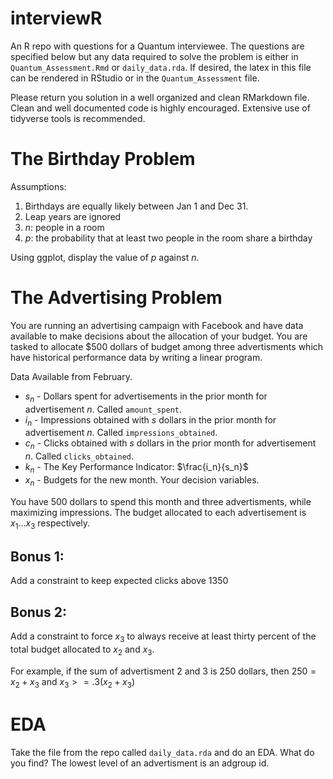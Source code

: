 # interviewR
An R repo with questions for a Quantum interviewee. The questions are specified below but any data required to solve the problem is either in `Quantum_Assessment.Rmd` or `daily_data.rda`. If desired, the latex in this file can be rendered in RStudio or in the `Quantum_Assessment` file.

Please return you solution in a well organized and clean RMarkdown file. Clean and well documented code is highly encouraged. Extensive use of tidyverse tools is recommended.  


# The Birthday Problem

Assumptions:

1. Birthdays are equally likely between Jan 1 and Dec 31. 
2. Leap years are ignored
3. $n$: people in a room
4. $p$: the probability that at least two people in the room share a birthday

Using ggplot, display the value of $p$ against $n$. 

# The Advertising Problem

You are running an advertising campaign with Facebook and have data available to make decisions about the allocation of your budget. You are tasked to allocate $500 dollars of budget among three advertisments which have historical performance data by writing a linear program. 

Data Available from February.

+ $s_n$ - Dollars spent for advertisements in the prior month for advertisement $n$. Called `amount_spent`.
+ $i_n$ - Impressions obtained with $s$ dollars in the prior month for advertisement $n$. Called `impressions_obtained`.
+ $c_n$ - Clicks obtained with $s$ dollars in the prior month for advertisement $n$. Called `clicks_obtained`.
+ $k_n$ - The Key Performance Indicator: $\frac{i_n}{s_n}$ 
+ $x_n$ - Budgets for the new month. Your decision variables.

You have 500 dollars to spend this month and three advertisments, while maximizing impressions. The budget allocated to each advertisement is $x_1...x_3$ respectively. 


## Bonus 1:
Add a constraint to keep expected clicks above 1350

## Bonus 2:
Add a constraint to force $x_3$ to always receive at least thirty percent of the total budget allocated to $x_2$ and $x_3$. 

For example, if the sum of advertisment 2 and 3 is 250 dollars, then $250 = x_2 + x_3$ and $x_3 >= .3 (x_2 + x_3)$

# EDA

Take the file from the repo called `daily_data.rda` and do an EDA. What do you find? The lowest level of an advertisment is an adgroup id. 
